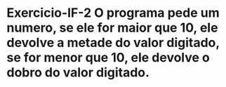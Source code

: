# Exercicio-IF-2 O programa pede um numero, se ele for maior que 10, ele devolve a metade do valor digitado, se for menor que 10, ele devolve o dobro do valor digitado.
